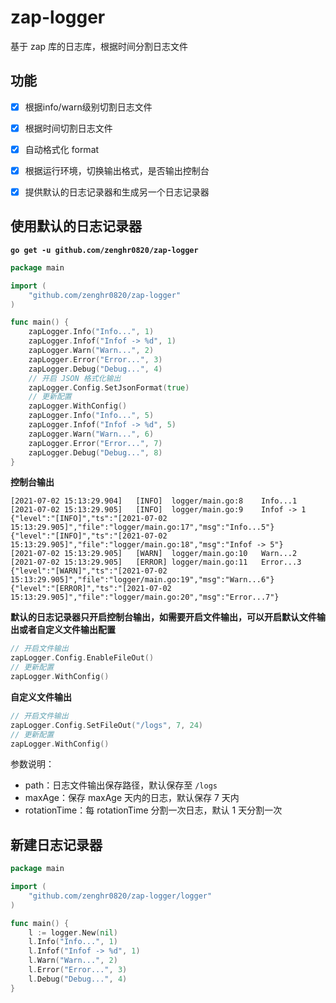 # zap-logger
 基于 zap 库的日志库，根据时间分割日志文件



## 功能

- [x] 根据info/warn级别切割日志文件
- [x] 根据时间切割日志文件
- [x] 自动格式化 format
- [x] 根据运行环境，切换输出格式，是否输出控制台
- [x] 提供默认的日志记录器和生成另一个日志记录器



## 使用默认的日志记录器

**```go get -u github.com/zenghr0820/zap-logger```**

```go
package main

import (
	"github.com/zenghr0820/zap-logger"
)

func main() {
	zapLogger.Info("Info...", 1)
	zapLogger.Infof("Infof -> %d", 1)
	zapLogger.Warn("Warn...", 2)
	zapLogger.Error("Error...", 3)
	zapLogger.Debug("Debug...", 4)
	// 开启 JSON 格式化输出
	zapLogger.Config.SetJsonFormat(true)
	// 更新配置
	zapLogger.WithConfig()
	zapLogger.Info("Info...", 5)
	zapLogger.Infof("Infof -> %d", 5)
	zapLogger.Warn("Warn...", 6)
	zapLogger.Error("Error...", 7)
	zapLogger.Debug("Debug...", 8)
}

```

**控制台输出**

```
[2021-07-02 15:13:29.904]	[INFO]	logger/main.go:8	Info...1
[2021-07-02 15:13:29.905]	[INFO]	logger/main.go:9	Infof -> 1
{"level":"[INFO]","ts":"[2021-07-02 15:13:29.905]","file":"logger/main.go:17","msg":"Info...5"}
{"level":"[INFO]","ts":"[2021-07-02 15:13:29.905]","file":"logger/main.go:18","msg":"Infof -> 5"}
[2021-07-02 15:13:29.905]	[WARN]	logger/main.go:10	Warn...2
[2021-07-02 15:13:29.905]	[ERROR]	logger/main.go:11	Error...3
{"level":"[WARN]","ts":"[2021-07-02 15:13:29.905]","file":"logger/main.go:19","msg":"Warn...6"}
{"level":"[ERROR]","ts":"[2021-07-02 15:13:29.905]","file":"logger/main.go:20","msg":"Error...7"}
```

**默认的日志记录器只开启控制台输出，如需要开启文件输出，可以开启默认文件输出或者自定义文件输出配置**

```go
// 开启文件输出
zapLogger.Config.EnableFileOut()
// 更新配置
zapLogger.WithConfig()
```

**自定义文件输出**

```go
// 开启文件输出
zapLogger.Config.SetFileOut("/logs", 7, 24)
// 更新配置
zapLogger.WithConfig()
```

参数说明：

- path：日志文件输出保存路径，默认保存至 `/logs`
- maxAge：保存 maxAge 天内的日志，默认保存 7 天内
- rotationTime：每 rotationTime 分割一次日志，默认 1 天分割一次

## 新建日志记录器

```go
package main

import (
	"github.com/zenghr0820/zap-logger/logger"
)

func main() {
	l := logger.New(nil)
	l.Info("Info...", 1)
	l.Infof("Infof -> %d", 1)
	l.Warn("Warn...", 2)
	l.Error("Error...", 3)
	l.Debug("Debug...", 4)
}
```

